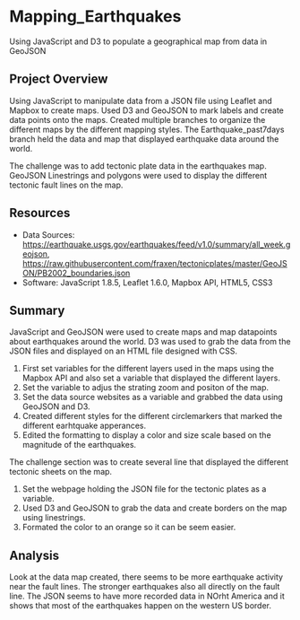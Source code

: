 # Mapping_Earthquakes
Using JavaScript and D3 to populate a geographical map from data in GeoJSON

## Project Overview
Using JavaScript to manipulate data from a JSON file using Leaflet and Mapbox to create maps. Used D3 and GeoJSON to mark labels and create data points onto the maps.
Created multiple branches to organize the different maps by the different mapping styles. The Earthquake_past7days branch held the data and map that displayed earthquake data around the world. 

The challenge was to add tectonic plate data in the earthquakes map. GeoJSON Linestrings and polygons were used to display the different tectonic fault lines on the map.

## Resources
- Data Sources: https://earthquake.usgs.gov/earthquakes/feed/v1.0/summary/all_week.geojson, https://raw.githubusercontent.com/fraxen/tectonicplates/master/GeoJSON/PB2002_boundaries.json
- Software: JavaScript 1.8.5, Leaflet 1.6.0, Mapbox API, HTML5, CSS3

## Summary
JavaScript and GeoJSON were used to create maps and map datapoints about earthquakes around the world. D3 was used to grab the data from the JSON files and displayed on an HTML file designed with CSS.

1. First set variables for the different layers used in the maps using the Mapbox API and also set a variable that displayed the different layers.
2. Set the variable to adjus the strating zoom and positon of the map.
3. Set the data source websites as a variable and grabbed the data using GeoJSON and D3.
4. Created different styles for the different circlemarkers that marked the different earhtquake apperances.
5. Edited the formatting to display a color and size scale based on the magnitude of the earthquakes.

The challenge section was to create several line that displayed the different tectonic sheets on the map.

1. Set the webpage holding the JSON file for the tectonic plates as a variable.
2. Used D3 and GeoJSON to grab the data and create borders on the map using linestrings.
3. Formated the color to an orange so it can be seem easier.

## Analysis
Look at the data map created, there seems to be more earthquake activity near the fault lines. The stronger earthquakes also all directly on the fault line. The JSON seems to have more recorded data in NOrht America and it shows that most of the earthquakes happen on the western US border. 
